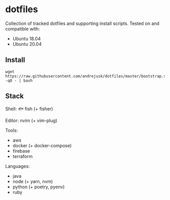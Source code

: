 # dotfiles

Collection of tracked dotfiles and supporting install scripts.
Tested on and compatible with:
  * Ubuntu 18.04
  * Ubuntu 20.04

## Install

    wget https://raw.githubusercontent.com/andrejusk/dotfiles/master/bootstrap.sh -qO - | bash

## Stack

Shell: 🐟 fish (+ fisher)

Editor: nvim (+ vim-plug)

Tools:
* aws
* docker (+ docker-compose)
* firebase
* terraform

Languages:
* java
* node (+ yarn, nvm)
* python (+ poetry, pyenv)
* ruby


